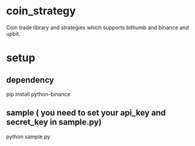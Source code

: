 # coin_strategy
Coin trade library and strategies which supports bithumb and binance and upbit. 

# setup
## dependency
pip install python-binance

## sample ( you need to set your api_key and secret_key in sample.py)
python sample.py
